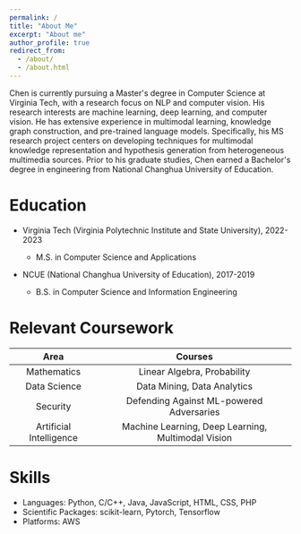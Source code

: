 ```yaml
---
permalink: /
title: "About Me"
excerpt: "About me"
author_profile: true
redirect_from: 
  - /about/
  - /about.html
---
```


Chen is currently pursuing a Master's degree in Computer Science at Virginia Tech, with a research focus on NLP and computer vision. His research interests are machine learning, deep learning, and computer vision. He has extensive experience in multimodal learning, knowledge graph construction, and pre-trained language models. Specifically, his MS research project centers on developing techniques for multimodal knowledge representation and hypothesis generation from heterogeneous multimedia sources. Prior to his graduate studies, Chen earned a Bachelor's degree in engineering from National Changhua University of Education.  

Education
=========

- Virginia Tech (Virginia Polytechnic Institute and State University), 2022-2023
  - M.S. in Computer Science and Applications

- NCUE (National Changhua University of Education), 2017-2019
  - B.S. in Computer Science and Information Engineering

Relevant Coursework
===================

| Area                       |                             Courses                            |
| :-------------------------:| :-------------------------------------------------------------:|
| Mathematics                |     Linear Algebra, Probability                                |
| Data Science               |     Data Mining, Data Analytics                                |
| Security                   |     Defending Against ML-powered Adversaries                   |
| Artificial Intelligence    |     Machine Learning, Deep Learning, Multimodal Vision         |


Skills
======

- Languages: Python, C/C++, Java, JavaScript, HTML, CSS, PHP
- Scientific Packages: scikit-learn, Pytorch, Tensorflow
- Platforms: AWS
